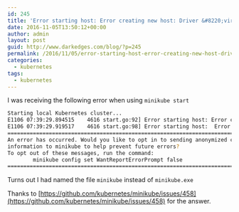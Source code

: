 ```yaml
---
id: 245
title: 'Error starting host: Error creating new host: Driver &#8220;virtualbox&#8221; not found.'
date: 2016-11-05T13:50:12+00:00
author: admin
layout: post
guid: http://www.darkedges.com/blog/?p=245
permalink: /2016/11/05/error-starting-host-error-creating-new-host-driver-virtualbox-not-found/
categories:
  - kubernetes
tags:
  - kubernetes
---
```

I was receiving the following error when using `minikube start`

<!-- more --> 

```bash
Starting local Kubernetes cluster...
E1106 07:39:29.894515    4616 start.go:92] Error starting host: Error creating new host: Driver "virtualbox" not found. Do you have the plugin binary accessible in your PATH?. Retrying.
E1106 07:39:29.919517    4616 start.go:98] Error starting host:  Error creating new host: Driver "virtualbox" not found. Do you have the plugin binary accessible in your PATH?
================================================================================
An error has occurred. Would you like to opt in to sending anonymized crash
information to minikube to help prevent future errors?
To opt out of these messages, run the command:
        minikube config set WantReportErrorPrompt false
================================================================================
```

Turns out I had named the file `minikube` instead of `minikube.exe`

Thanks to [https://github.com/kubernetes/minikube/issues/458](https://github.com/kubernetes/minikube/issues/458) for the answer.
